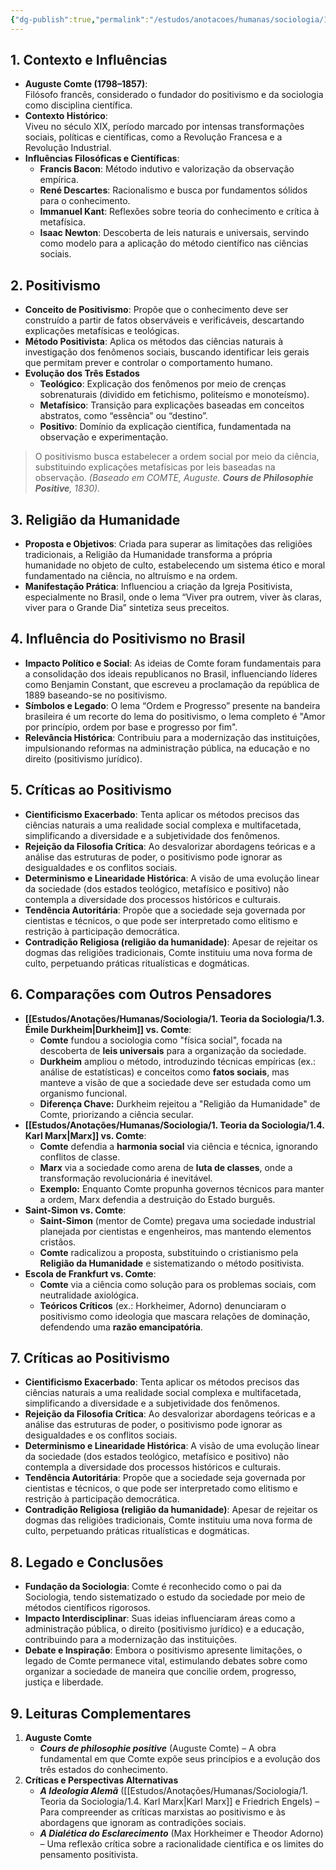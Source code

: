 ```yaml
---
{"dg-publish":true,"permalink":"/estudos/anotacoes/humanas/sociologia/1-teoria-da-sociologia/1-2-auguste-comte/"}
---
```


## 1. Contexto e Influências

- **Auguste Comte (1798–1857)**:  
    Filósofo francês, considerado o fundador do positivismo e da sociologia como disciplina científica.
- **Contexto Histórico**:  
    Viveu no século XIX, período marcado por intensas transformações sociais, políticas e científicas, como a Revolução Francesa e a Revolução Industrial.
- **Influências Filosóficas e Científicas**:
    - **Francis Bacon**: Método indutivo e valorização da observação empírica.
    - **René Descartes**: Racionalismo e busca por fundamentos sólidos para o conhecimento.
    - **Immanuel Kant**: Reflexões sobre teoria do conhecimento e crítica à metafísica.
    - **Isaac Newton**: Descoberta de leis naturais e universais, servindo como modelo para a aplicação do método científico nas ciências sociais.

## 2. Positivismo

- **Conceito de Positivismo**:
    Propõe que o conhecimento deve ser construído a partir de fatos observáveis e verificáveis, descartando explicações metafísicas e teológicas.
- **Método Positivista**:
    Aplica os métodos das ciências naturais à investigação dos fenômenos sociais, buscando identificar leis gerais que permitam prever e controlar o comportamento humano.
- **Evolução dos Três Estados**
    - **Teológico**:
        Explicação dos fenômenos por meio de crenças sobrenaturais (dividido em fetichismo, politeísmo e monoteísmo).
    - **Metafísico**:
        Transição para explicações baseadas em conceitos abstratos, como “essência” ou “destino”.
    - **Positivo**:
        Domínio da explicação científica, fundamentada na observação e experimentação.

> O positivismo busca estabelecer a ordem social por meio da ciência, substituindo explicações metafísicas por leis baseadas na observação.
> _(Baseado em COMTE, Auguste. **Cours de Philosophie Positive**, 1830)._

## 3. Religião da Humanidade

- **Proposta e Objetivos**:
    Criada para superar as limitações das religiões tradicionais, a Religião da Humanidade transforma a própria humanidade no objeto de culto, estabelecendo um sistema ético e moral fundamentado na ciência, no altruísmo e na ordem.
- **Manifestação Prática**:
    Influenciou a criação da Igreja Positivista, especialmente no Brasil, onde o lema “Viver pra outrem, viver às claras, viver para o Grande Dia” sintetiza seus preceitos.

## 4. Influência do Positivismo no Brasil

- **Impacto Político e Social**:
    As ideias de Comte foram fundamentais para a consolidação dos ideais republicanos no Brasil, influenciando líderes como Benjamin Constant, que escreveu a proclamação da república de 1889 baseando-se no positivismo.
- **Símbolos e Legado**:
    O lema “Ordem e Progresso” presente na bandeira brasileira é um recorte do lema do positivismo, o lema completo é "Amor por princípio, ordem por base e progresso por fim".
- **Relevância Histórica**:
    Contribuiu para a modernização das instituições, impulsionando reformas na administração pública, na educação e no direito (positivismo jurídico).

## 5. Críticas ao Positivismo

- **Cientificismo Exacerbado**:
    Tenta aplicar os métodos precisos das ciências naturais a uma realidade social complexa e multifacetada, simplificando a diversidade e a subjetividade dos fenômenos.
- **Rejeição da Filosofia Crítica**:
    Ao desvalorizar abordagens teóricas e a análise das estruturas de poder, o positivismo pode ignorar as desigualdades e os conflitos sociais.
- **Determinismo e Linearidade Histórica**:
    A visão de uma evolução linear da sociedade (dos estados teológico, metafísico e positivo) não contempla a diversidade dos processos históricos e culturais.
- **Tendência Autoritária**:
    Propõe que a sociedade seja governada por cientistas e técnicos, o que pode ser interpretado como elitismo e restrição à participação democrática.
- **Contradição Religiosa (religião da humanidade)**:
    Apesar de rejeitar os dogmas das religiões tradicionais, Comte instituiu uma nova forma de culto, perpetuando práticas ritualísticas e dogmáticas.

## 6. Comparações com Outros Pensadores

- **[[Estudos/Anotações/Humanas/Sociologia/1. Teoria da Sociologia/1.3. Émile Durkheim\|Durkheim]] vs. Comte**:
    - **Comte** fundou a sociologia como "física social", focada na descoberta de **leis universais** para a organização da sociedade.
    - **Durkheim** ampliou o método, introduzindo técnicas empíricas (ex.: análise de estatísticas) e conceitos como **fatos sociais**, mas manteve a visão de que a sociedade deve ser estudada como um organismo funcional.
    - **Diferença Chave:** Durkheim rejeitou a "Religião da Humanidade" de Comte, priorizando a ciência secular.
- **[[Estudos/Anotações/Humanas/Sociologia/1. Teoria da Sociologia/1.4. Karl Marx\|Marx]] vs. Comte**:
    - **Comte** defendia a **harmonia social** via ciência e técnica, ignorando conflitos de classe.
    - **Marx** via a sociedade como arena de **luta de classes**, onde a transformação revolucionária é inevitável.
    - **Exemplo:** Enquanto Comte propunha governos técnicos para manter a ordem, Marx defendia a destruição do Estado burguês.
- **Saint-Simon vs. Comte**:
    - **Saint-Simon** (mentor de Comte) pregava uma sociedade industrial planejada por cientistas e engenheiros, mas mantendo elementos cristãos.
    - **Comte** radicalizou a proposta, substituindo o cristianismo pela **Religião da Humanidade** e sistematizando o método positivista.
- **Escola de Frankfurt vs. Comte**:
    - **Comte** via a ciência como solução para os problemas sociais, com neutralidade axiológica.
    - **Teóricos Críticos** (ex.: Horkheimer, Adorno) denunciaram o positivismo como ideologia que mascara relações de dominação, defendendo uma **razão emancipatória**.

## 7. Críticas ao Positivismo

- **Cientificismo Exacerbado**:
    Tenta aplicar os métodos precisos das ciências naturais a uma realidade social complexa e multifacetada, simplificando a diversidade e a subjetividade dos fenômenos.
- **Rejeição da Filosofia Crítica**:
    Ao desvalorizar abordagens teóricas e a análise das estruturas de poder, o positivismo pode ignorar as desigualdades e os conflitos sociais.
- **Determinismo e Linearidade Histórica**:
    A visão de uma evolução linear da sociedade (dos estados teológico, metafísico e positivo) não contempla a diversidade dos processos históricos e culturais.
- **Tendência Autoritária**:
    Propõe que a sociedade seja governada por cientistas e técnicos, o que pode ser interpretado como elitismo e restrição à participação democrática.
- **Contradição Religiosa (religião da humanidade)**:
    Apesar de rejeitar os dogmas das religiões tradicionais, Comte instituiu uma nova forma de culto, perpetuando práticas ritualísticas e dogmáticas.

## 8. Legado e Conclusões

- **Fundação da Sociologia**:
    Comte é reconhecido como o pai da Sociologia, tendo sistematizado o estudo da sociedade por meio de métodos científicos rigorosos.
- **Impacto Interdisciplinar**:
    Suas ideias influenciaram áreas como a administração pública, o direito (positivismo jurídico) e a educação, contribuindo para a modernização das instituições.
- **Debate e Inspiração**:
    Embora o positivismo apresente limitações, o legado de Comte permanece vital, estimulando debates sobre como organizar a sociedade de maneira que concilie ordem, progresso, justiça e liberdade.

## 9. Leituras Complementares

1. **Auguste Comte**
    - _**Cours de philosophie positive**_ (Auguste Comte) – A obra fundamental em que Comte expõe seus princípios e a evolução dos três estados do conhecimento.
2. **Críticas e Perspectivas Alternativas**
    - _**A Ideologia Alemã**_ ([[Estudos/Anotações/Humanas/Sociologia/1. Teoria da Sociologia/1.4. Karl Marx\|Karl Marx]] e Friedrich Engels) – Para compreender as críticas marxistas ao positivismo e às abordagens que ignoram as contradições sociais.
    - _**A Dialética do Esclarecimento**_ (Max Horkheimer e Theodor Adorno) – Uma reflexão crítica sobre a racionalidade científica e os limites do pensamento positivista.
